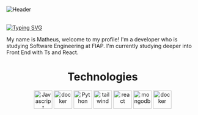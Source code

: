 <!-- Level 3: Add custom code -->

![Header](https://i.imgur.com/XClq6IE.png)
<br>
<br> 

<div align="left">

[![Typing SVG](https://readme-typing-svg.demolab.com?font=Fira+Code&weight=500&size=32&pause=1000&random=false&width=435&lines=Hello+my+name+is+Neli!;Welcome+to+my+perfil)](https://git.io/typing-svg)

</div>


<p align="left"> 
  My name is Matheus, welcome to my profile! I'm a developer who is studying Software Engineering at FIAP.
  I'm currently studying deeper into Front End with Ts and React.

</p>





<!-- [![activity graph](https://github-readme-activity-graph.vercel.app/graph?username=imneli&theme=github-dark-dimmed&custom_title=imneli%20Activity%20Graph&hide_border=true)](https://github.com/ashutosh00710/github-readme-activity-graph) -->

<h1 align="center"> <strong>Technologies</strong></h1>

<p align="center">
  <a href="#" title="JavaScript">
<img src="https://i.imgur.com/lbiRxUl.png" alt="Javascript" width="48px"/></a>

<a href="#" title="typescript">
  <img src="https://img.icons8.com/?size=100&id=nCj4PvnCO0tZ&format=png&color=000000" alt="docker" width="48px"/></a>
  
  <a href="#" title="Python">
  <img src="https://i.imgur.com/ItvUS0k.png" alt="Python" width="48px"/></a>
<a href="#" title="Tailwind">
  <img src="https://img.icons8.com/?size=100&id=4PiNHtUJVbLs&format=png&color=000000" alt="tailwind" width="48px"/></a>

  <a href="#" title="react">
  <img src="https://img.icons8.com/?size=100&id=NfbyHexzVEDk&format=png&color=000000" alt="react" width="48px"/></a>


  <a href="#" title="mongodb">
  <img src="https://static-00.iconduck.com/assets.00/mongodb-icon-2048x2048-cezvpn3f.png" alt="mongodb" width="48px"/></a>

  <a href="#" title="docker">
  <img src="https://cdn.icon-icons.com/icons2/2407/PNG/512/docker_icon_146192.png" alt="docker" width="48px"/></a>

</p>


<br>
<br> 


